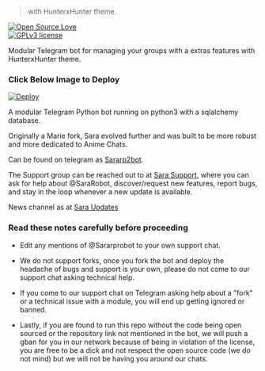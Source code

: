 
> with HunterxHunter theme.


[![Open Source Love](https://badges.frapsoft.com/os/v1/open-source.png?v=103)](https://github.com/ellerbrock/open-source-badges/)  
[![GPLv3 license](https://img.shields.io/badge/License-GPLv3-blue.svg)](http://perso.crans.org/besson/LICENSE.html)

Modular Telegram bot for managing your groups with a extras features with HunterxHunter theme.

### Click Below Image to Deploy
[![Deploy](https://telegra.ph/file/efacf00e227e64554ada8.jpg)](https://heroku.com/deploy?template=https://github.com/Lazybotk/SaraRobot.git)

A modular Telegram Python bot running on python3 with a sqlalchemy database.

Originally a Marie fork, Sara evolved further and was built to be more robust and more dedicated to Anime Chats. 

Can be found on telegram as [Sararp2bot](https://t.me/Sarp2bot).

The Support group can be reached out to at [Sara Support](https://t.me/Sararprobot), where you can ask for help about @SaraRobot, discover/request new features, report bugs, and stay in the loop whenever a new update is available. 

News channel as at [Sara Updates](https://t.me/SaraUpdateslogs) 

### Read these notes carefully before proceeding 
 - Edit any mentions of @Sararprobot to your own support chat. 
 - We do not support forks, once you fork the bot and deploy the headache of bugs and support is your own, please do not come to our support chat asking technical help.
 
 - If you come to our support chat on Telegram asking help about a "fork" or a technical issue with a module, you will end up getting ignored or banned. 
 - Lastly, if you are found to run this repo without the code being open sourced or the repository link not mentioned in the bot, we will push a gban for you in our network because of being in violation of the license, you are free to be a dick and not respect the open source code (we do not mind) but we will not be having you around our chats.


